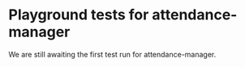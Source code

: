 # Playground tests for attendance-manager
We are still awaiting the first test run for attendance-manager.
